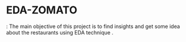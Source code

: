 # EDA-ZOMATO
: The main objective of this project is to find insights and get some idea
about the restaurants using EDA technique . 
